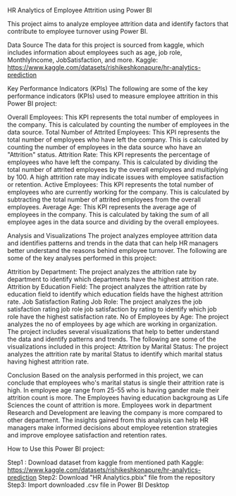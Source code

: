 HR Analytics of Employee Attrition using Power BI

This project aims to analyze employee attrition data and identify factors that contribute to employee turnover using Power BI.

Data Source
The data for this project is sourced from kaggle, which includes information about employees such as age, job role, MonthlyIncome, JobSatisfaction, and more.
Kaggle: https://www.kaggle.com/datasets/rishikeshkonapure/hr-analytics-prediction

Key Performance Indicators (KPIs)
The following are some of the key performance indicators (KPIs) used to measure employee attrition in this Power BI project:

Overall Employees: This KPI represents the total number of employees in the company. This is calculated by counting the number of employees in the data source.
Total Number of Attrited Employees: This KPI represents the total number of employees who have left the company. This is calculated by counting the number of employees in the data source who have an "Attrition" status.
Attrition Rate: This KPI represents the percentage of employees who have left the company. This is calculated by dividing the total number of attrited employees by the overall employees and multiplying by 100. A high attrition rate may indicate issues with employee satisfaction or retention.
Active Employees: This KPI represents the total number of employees who are currently working for the company. This is calculated by subtracting the total number of attrited employees from the overall employees.
Average Age: This KPI represents the average age of employees in the company. This is calculated by taking the sum of all employee ages in the data source and dividing by the overall employees.

Analysis and Visualizations
The project analyzes employee attrition data and identifies patterns and trends in the data that can help HR managers better understand the reasons behind employee turnover. The following are some of the key analyses performed in this project:

Attrition by Department: The project analyzes the attrition rate by department to identify which departments have the highest attrition rate.
Attrition by Education Field: The project analyzes the attrition rate by education field to identify which education fields have the highest attrition rate.
Job Satisfaction Rating Job Role: The project analyzes the job satisfaction rating job role job satisfaction by rating to identify which job role have the highest satisfaction rate.
No of Employees by Age: The project analyzes the no of employees by age which are working in organization.
The project includes several visualizations that help to better understand the data and identify patterns and trends. The following are some of the visualizations included in this project:
Attrition by Marital Status: The project analyzes the attrition rate by marital Status to identify which marital status having highest attrition rate.

Conclusion
Based on the analysis performed in this project, we can conclude that employees who's marital status is single their attrition rate is high. In employee age range from 25-55 who is having gander male their attrition count is more. The Employees having education backgroung as Life Sciences the count of attrition is more. Employees work in department Research and Development are leaving the company is more compared to other department. The insights gained from this analysis can help HR managers make informed decisions about employee retention strategies and improve employee satisfaction and retention rates.

How to Use this Power BI project:

Step1 : Download dataset from kaggle from mentioned path
Kaggle:
https://www.kaggle.com/datasets/rishikeshkonapure/hr-analytics-prediction
Step2: Download "HR Analytics.pbix" file from the repository
Step3: Import downloaded .csv file in Power BI Desktop


